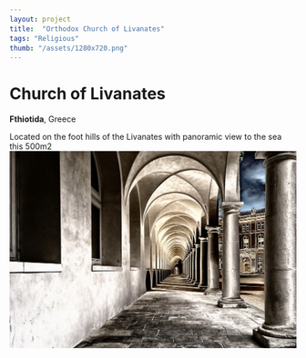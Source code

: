 ```yaml
---
layout: project
title:  "Orthodox Church of Livanates"
tags: "Religious"
thumb: "/assets/1280x720.png"
---
```


# Church of Livanates

**Fthiotida**, Greece

Located on the foot hills of the Livanates with panoramic view to the sea this
500m2
![My helpful screenshot](/assets/cloister-ge18d1c372_1280.jpeg)
